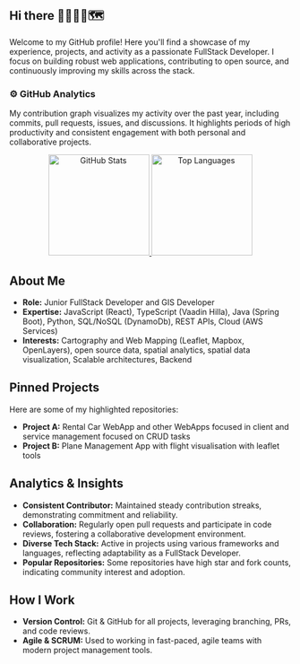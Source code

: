 ## Hi there 👋👋👋👋🗺️

Welcome to my GitHub profile! Here you'll find a showcase of my experience, projects, and activity as a passionate FullStack Developer. I focus on building robust web applications, contributing to open source, and continuously improving my skills across the stack.

### ⚙️ GitHub Analytics
My contribution graph visualizes my activity over the past year, including commits, pull requests, issues, and discussions. It highlights periods of high productivity and consistent engagement with both personal and collaborative projects.
<p align="center">
  <a href="https://github.com/borizSam">
    <img height="180em" src="https://github-readme-stats-eight-theta.vercel.app/api?username=borizSam&show_icons=true&theme=algolia&include_all_commits=true&count_private=true" alt="GitHub Stats"/>
    <img height="180em" src="https://github-readme-stats-eight-theta.vercel.app/api/top-langs/?username=borizSam&layout=compact&langs_count=8&theme=algolia" alt="Top Languages"/>
  </a>
</p>

## **About Me**
- **Role:** Junior FullStack Developer and GIS Developer
- **Expertise:** JavaScript (React), TypeScript (Vaadin Hilla), Java (Spring Boot), Python, SQL/NoSQL (DynamoDb), REST APIs, Cloud (AWS Services)
- **Interests:** Cartography and Web Mapping (Leaflet, Mapbox, OpenLayers), open source data, spatial analytics, spatial data visualization, Scalable architectures, Backend

## **Pinned Projects**
Here are some of my highlighted repositories:

- **Project A:** Rental Car WebApp and other WebApps focused in client and service management focused on CRUD tasks 
- **Project B:** Plane Management App with flight visualisation with leaflet tools

## **Analytics & Insights**

- **Consistent Contributor:** Maintained steady contribution streaks, demonstrating commitment and reliability.
- **Collaboration:** Regularly open pull requests and participate in code reviews, fostering a collaborative development environment.
- **Diverse Tech Stack:** Active in projects using various frameworks and languages, reflecting adaptability as a FullStack Developer.
- **Popular Repositories:** Some repositories have high star and fork counts, indicating community interest and adoption.

## **How I Work**

- **Version Control:** Git & GitHub for all projects, leveraging branching, PRs, and code reviews.
- **Agile & SCRUM:** Used to working in fast-paced, agile teams with modern project management tools.
